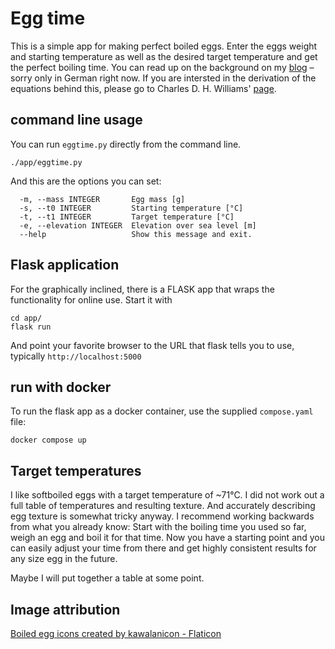 # Egg time

This is a simple app for making perfect boiled eggs. Enter the eggs weight and
starting temperature as well as the desired target temperature and get the
perfect boiling time. You can read up on the background on my
[blog](http://techbotch.org/blog/how-to-boil-an-egg/index.html#how-to-boil-an-egg)
– sorry only in German right now. If you are intersted in the derivation of the
equations behind this, please go to Charles D. H. Williams'
[page](https://newton.ex.ac.uk/teaching/CDHW/egg/).


## command line usage

You can run `eggtime.py` directly from the command line. 

    ./app/eggtime.py

And this are the options you can set:

      -m, --mass INTEGER       Egg mass [g]
      -s, --t0 INTEGER         Starting temperature [°C]
      -t, --t1 INTEGER         Target temperature [°C]
      -e, --elevation INTEGER  Elevation over sea level [m]
      --help                   Show this message and exit.


## Flask application

For the graphically inclined, there is a FLASK app that wraps the functionality 
for online use. Start it with

    cd app/
    flask run

And point your favorite browser to the URL that flask tells you to use, typically `http://localhost:5000`


## run with docker

To run the flask app as a docker container, use the supplied `compose.yaml` file:

    docker compose up


## Target temperatures

I like softboiled eggs with a target temperature of ~71°C. I did not work out a
full table of temperatures and resulting texture. And accurately describing egg
texture is somewhat tricky anyway. I recommend working backwards from what you
already know: Start with the boiling time you used so far, weigh an egg and boil
it for that time. Now you have a starting point and you can easily adjust your
time from there and get highly consistent results for any size egg in the
future.

Maybe I will put together a table at some point.

## Image attribution

<a href="https://www.flaticon.com/free-icons/boiled-egg" title="boiled egg icons">Boiled egg icons created by kawalanicon - Flaticon</a>
